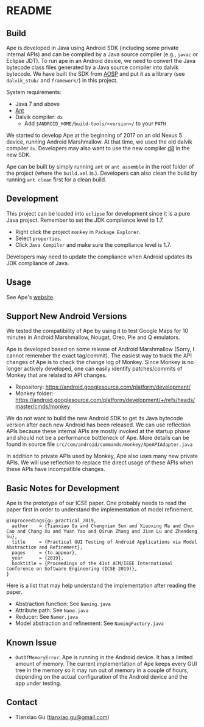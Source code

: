 # README

## Build

Ape is developed in Java using Android SDK (including some private internal APIs)
and can be compiled by a Java source compiler (e.g., `javac` or Eclipse JDT).
To run ape in an Android device, we need to convert the Java bytecode class files generated by a Java source compiler into dalvik bytecode.
We have built the SDK from [AOSP](https://source.android.com/) and put it as a library (see `dalvik_stub/` and `framework/`) in this project.

System requirements:

* Java 7 and above
* [Ant](http://ant.apache.org/)
* Dalvik compiler: `dx`
    * Add `$ANDROID_HOME/build-tools/<version>/` to your `PATH`

We started to develop Ape at the beginning of 2017 on an old Nexus 5 device, running Android Marshmallow.
At that time, we used the old dalvik compiler `dx`.
Developers may also want to use the new compiler [d8](https://developer.android.com/studio/command-line/d8) in the new SDK.

Ape can be built by simply running `ant` or `ant assemble` in the root folder of the project (where the `build.xml` is.).
Developers can also clean the build by running `ant clean` first for a clean build.

## Development

This project can be loaded into `eclipse` for development since it is a pure Java project.
Remember to set the JDK compliance level to 1.7.

* Right click the project `monkey` in `Package Explorer`.
* Select `properties`.
* Click `Java Compiler` and make sure the compliance level is 1.7.

Developers may need to update the compliance when Android updates its JDK compliance of Java.

## Usage

See Ape's [website](http://gutianxiao.com/ape/).

## Support New Android Versions

We tested the compatibility of Ape by using it to test Google Maps for 10 minutes in Android Marshmallow, Nougat, Oreo, Pie and Q emulators.

Ape is developed based on some release of Android Marshmallow (Sorry, I cannot remember the exact tag/commit).
The easiest way to track the API changes of Ape is to check the change log of Monkey.
Since Monkey is no longer actively developed, one can easily identify patches/commits of Monkey that are related to API changes.

* Repository: <https://android.googlesource.com/platform/development/>
* Monkey folder: <https://android.googlesource.com/platform/development/+/refs/heads/master/cmds/monkey>

We do not want to build the new Android SDK to get its Java bytecode version after each new Android has been released.
We can use reflection APIs because these internal APIs are mostly invoked at the startup phase and should not be a performance bottleneck of Ape.
More details can be found in source file `src/com/android/commands/monkey/ApeAPIAdapter.java`

In addition to private APIs used by Monkey, Ape also uses many new private APIs. We will use reflection to replace the direct usage of these APIs when these APIs have incompatible changes.

## Basic Notes for Development

Ape is the prototype of our ICSE paper. One probably needs to read the paper first in order to understand the implementation of model refinement.

```
@inproceedings{gu_practical_2019,
  author    = {Tianxiao Gu and Chengnian Sun and Xiaoxing Ma and Chun Cao and Chang Xu and Yuan Yao and Qirun Zhang and Jian Lu and Zhendong Su},
  title     = {Practical GUI Testing of Android Applications via Model Abstraction and Refinement},
  pages     = {to appear},
  year      = {2019},
  booktitle = {Proceedings of the 41st ACM/IEEE International Conference on Software Engineering (ICSE 2019)},
}
```

Here is a list that may help understand the implementation after reading the paper.

* Abstraction function: See `Naming.java`
* Attribute path: See `Name.java`
* Reducer: See `Namer.java`
* Model abstraction and refinement: See `NamingFactory.java`

## Known Issue

* `OutOfMemoryError`: Ape is running in the Android device. It has a limited amount of memory. The current implementation of Ape keeps every GUI tree in the memory so it may run out of memory in a couple of hours, depending on the actual configuration of the Android device and the app under testing.

## Contact

* Tianxiao Gu (tianxiao.gu@gmail.com)
